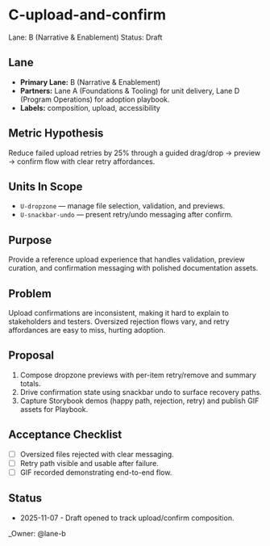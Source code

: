 # C-upload-and-confirm

Lane: B (Narrative & Enablement)
Status: Draft

## Lane

- **Primary Lane:** B (Narrative & Enablement)
- **Partners:** Lane A (Foundations & Tooling) for unit delivery, Lane D (Program Operations) for adoption playbook.
- **Labels:** composition, upload, accessibility

## Metric Hypothesis

Reduce failed upload retries by 25% through a guided drag/drop → preview → confirm flow with clear retry affordances.

## Units In Scope

- `U-dropzone` — manage file selection, validation, and previews.
- `U-snackbar-undo` — present retry/undo messaging after confirm.

## Purpose

Provide a reference upload experience that handles validation, preview curation, and confirmation messaging with polished documentation assets.

## Problem

Upload confirmations are inconsistent, making it hard to explain to stakeholders and testers. Oversized rejection flows vary, and retry affordances are easy to miss, hurting adoption.

## Proposal

1. Compose dropzone previews with per-item retry/remove and summary totals.
2. Drive confirmation state using snackbar undo to surface recovery paths.
3. Capture Storybook demos (happy path, rejection, retry) and publish GIF assets for Playbook.

## Acceptance Checklist

- [ ] Oversized files rejected with clear messaging.
- [ ] Retry path visible and usable after failure.
- [ ] GIF recorded demonstrating end-to-end flow.

## Status

- 2025-11-07 - Draft opened to track upload/confirm composition.

<!-- prettier-ignore -->
_Owner: @lane-b
